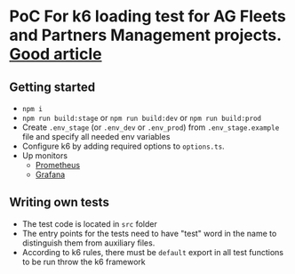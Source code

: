 # PoC For k6 loading test for AG Fleets and Partners Management projects. [Good article](https://medium.com/swlh/beautiful-load-testing-with-k6-and-docker-compose-4454edb3a2e3)


## Getting started
- `npm i`
- `npm run build:stage` or `npm run build:dev` or `npm run build:prod`
- Create `.env_stage` (or `.env_dev` or `.env_prod`) from `.env_stage.example` file and specify all needed env variables
- Configure k6 by adding required options to `options.ts`. 
- Up monitors
  - [Prometheus](http://localhost:9090)
  - [Grafana](http://localhost:3000)

## Writing own tests
- The test code is located in `src` folder
- The entry points for the tests need to have "test" word in the name to distinguish them from auxiliary files.
- According to k6 rules, there must be `default` export in all test functions to be run throw the k6 framework

